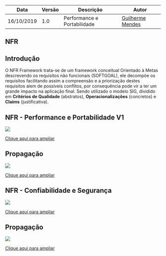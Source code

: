 | Data | Versão | Descrição | Autor |
| --- | --- | --- | --- |
| 16/10/2019 | 1.0 | Performance e Portabilidade | [Guilherme Mendes](https://github.com/guilherme-mendes) |

## **NFR**

## Introdução
 O NFR Framework trata-se de um framework conceitual Orientado à Metas descrevendo os requisitos não funcionais (SOFTGOAL), ele decompõe os requisitos facilitando assim a compreensão e a priorização destes requisitos alem de possíveis conflitos, por consequência pode vir a ter um grande impacto na aplicação final. Sendo utilizado o modelo SIG, dividido em **Critérios de Qualidade** (abstratos), **Operacionalizações** (concretos) e **Claims** (justificativa).

 ## NFR - Performance e Portabilidade V1


<img src="docs/assets/img/modeling/nfr_eficiencia.png">

<a href="docs/assets/img/modeling/nfr_eficiencia.png"> Clique aqui para ampliar</a>


## Propagação

<img src="docs/assets/img/modeling/nfr_eficiencia_propagacao.png">

<a href="docs/assets/img/modeling/nfr_eficiencia_propagacao.png"> Clique aqui para ampliar</a>

 
 ## NFR - Confiabilidade e Segurança


<img src="docs/assets/img/modeling/NFR_Confiabilidade_Wire.png">

<a href="docs/assets/img/modeling/NFR_Confiabilidade_Wire.png"> Clique aqui para ampliar</a>


## Propagação

<img src="docs/assets/img/modeling/NFR_Confiabilidade_Wire_prop.png">

<a href="docs/assets/img/modeling/nfr_eficiencia_propagacao_prop.png"> Clique aqui para ampliar</a>





<!DOCTYPE html>
<html>
<head>
<style src='docs/docs/assets/css/table.css'>
table {
  width: 100%;
}
</style>
<link rel="stylesheet" href="docs/assets/css/table.css">
</head>
</html> 
